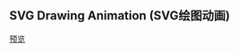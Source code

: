 ## SVG Drawing Animation (SVG绘图动画)

[预览](https://cl9000.gitee.io/web-code/web-library/SVGDrawingAnimation/)